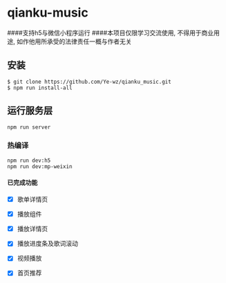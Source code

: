# qianku-music
####支持h5与微信小程序运行
####本项目仅限学习交流使用, 不得用于商业用途, 如作他用所承受的法律责任一概与作者无关

## 安装

```shell
$ git clone https://github.com/Ye-wz/qianku_music.git
$ npm run install-all
```

## 运行服务层

```shell
npm run server
```

### 热编译
```
npm run dev:h5
npm run dev:mp-weixin
```

#### **已完成功能**
- [x] 歌单详情页
      
- [x] 播放组件
      
- [x] 播放详情页

- [x] 播放进度条及歌词滚动

- [x] 视频播放

- [x] 首页推荐

